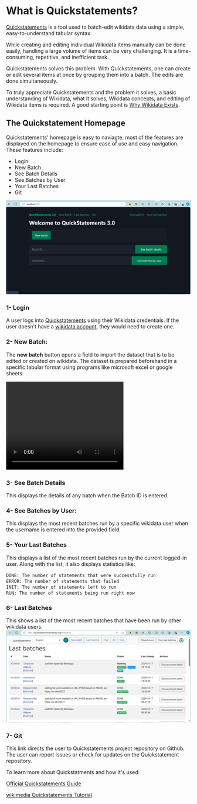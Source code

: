 # What is Quickstatements?
[Quickstatements]( https://quickstatements.toolforge.org) is a tool used to batch-edit wikidata data using a simple, easy-to-understand tabular syntax.

While creating and editing individual Wikidata items manually can be done easily, handling a large volume of items can be very challenging. It is a time-consuming, repetitive, and inefficient task. 

Quickstatements solves this problem. With Quickstatements, one can create or edit several items at once by grouping them into a batch. The edits are done simultaneously. 

To truly appreciate Quickstatements and the problem it solves, a basic understanding of Wikidata, what it solves, Wikidata concepts, and editing of Wikidata items is required. A good starting point is [Why Wikidata Exists](https://medium.com/@nyerhovwoonitcha/wikidata-in-5-minutes-93d38906ff91).




##  The Quickstatement Homepage
Quickstatements' homepage is easy to naviagte, most of the features are displayed on the homepage to ensure ease of use and easy navigation. These features include:
- Login
- New Batch
- See Batch Details
- See Batches by User
- Your Last Batches
- Git


![homepage](Screenshot1.jpg)

### 1- Login
A user logs into [Quickstatements]( https://quickstatements.toolforge.org) using their Wikidata credentials. If the user doesn't have a [wikidata account](https://www.wikidata.org/wiki/Wikidata:Main_Page), they would need to create one.

### 2- New Batch:
The **new batch** button opens a field to import the dataset that is to be edited or created on wikidata. The dataset is prepared beforehand in a specific tabular format using programs like microsoft excel or google sheets.
 

<video width="320" height="240" controls>
  <source src="../outreachy/videos/new batch.mp4" type="video/mp4">
  Your browser does not support the video tag.
</video>


### 3- See Batch Details
This displays the details of any batch when the Batch ID is entered. 

### 4- See Batches by User: 
This displays the most recent batches run by a specific wikidata user when the username is entered into the provided field.


### 5- Your Last Batches
This displays a list of the most recent batches run by the current logged-in user. 
Along with the list, it also displays statistics like:

```
DONE: The number of statements that were successfully run
ERROR: The number of statements that failed
INIT: The number of statements left to run
RUN: The number of statements being run right now
```

### 6- Last Batches
This shows a list of the most recent batches that have been run by other wikidata users.
![Last Batches](./files/last%20batches%20screenshot.jpg) 

### 7- Git
This link directs the user to Quickstatements project repository on Github. The user can report issues or check for updates on the Quickstatement repository.

To learn more about Quickstatments and how it's used:

[Official Quickstatements Guide](https://www.wikidata.org/wiki/Help:QuickStatements)

[wikimedia Quickstatements Tutorial](https://www.mediawiki.org/wiki/Wikidata_QuickStatements_Tutorial)




























